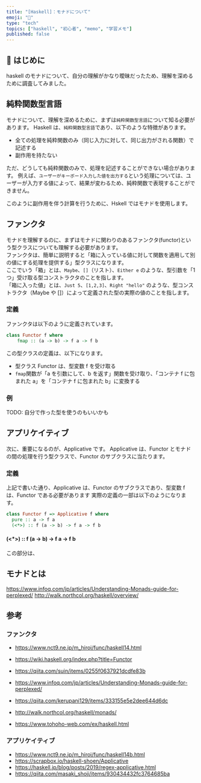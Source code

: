 ```yaml
---
title: "[Haskell]：モナドについて"
emoji: "📓"
type: "tech"
topics: ["haskell", "初心者", "memo", "学習メモ"]
published: false
---
```


## 📖 はじめに

haskell のモナドについて、自分の理解がかなり曖昧だったため、理解を深めるために調査してみました。

## 純粋関数型言語

モナドについて、理解を深めるために、まずは`純粋関数型言語`について知る必要があります。
Haskell は、`純粋関数型言語`であり、以下のような特徴があります。

- 全ての処理を純粋関数のみ（同じ入力に対して、同じ出力がされる関数）で記述する
- 副作用を持たない

ただ、どうしても純粋関数のみで、処理を記述することができない場合があります。
例えば、`ユーザーがキーボード入力した値を出力する`という処理については、ユーザーが入力する値によって、結果が変わるため、純粋関数で表現することができません。

このように副作用を伴う計算を行うために、Hskell ではモナドを使用します。

## ファンクタ

モナドを理解するのに、まずはモナドに関わりのあるファンクタ(functor)という型クラスについても理解する必要があります。  
ファンクタは、簡単に説明すると「箱に入っている値に対して関数を適用して別の値にする処理を提供する」型クラスになります。  
ここでいう「箱」とは、`Maybe`、`[]`（リスト）、`Either e` のような、型引数を「1 つ」受け取る型コンストラクタのことを指します。  
「箱に入った値」とは、`Just 5`、`[1,2,3]`、`Right "hello"` のような、型コンストラクタ（Maybe や []）によって定義された型の実際の値のことを指します。

### 定義

ファンクタは以下のように定義されています。

```haskell
class Functor f where
    fmap :: (a -> b) -> f a -> f b
```

この型クラスの定義は、以下になります。

- 型クラス Functor は、型変数 f を受け取る
- `fmap`関数が「a を引数にして、b を返す」関数を受け取り、「コンテナ f に包まれた a」を「コンテナ f に包まれた b」に変換する

### 例

TODO: 自分で作った型を使うのもいいかも

## アプリケイティブ

次に、重要になるのが、Applicative です。
Applicative は、Functor とモナドの間の処理を行う型クラスで、Functor のサブクラスに当たります。

### 定義

上記で書いた通り、Applicative は、Functor のサブクラスであり、型変数 f は、Functor である必要があります
実際の定義の一部は以下のようになります。

```haskell
class Functor f => Applicative f where
  pure :: a -> f a
  (<*>) :: f (a -> b) -> f a -> f b
```

#### (<\*>) :: f (a -> b) -> f a -> f b

この部分は、

## モナドとは

https://www.infoq.com/jp/articles/Understanding-Monads-guide-for-perplexed/
http://walk.northcol.org/haskell/overview/

## 参考

### ファンクタ

- https://www.nct9.ne.jp/m_hiroi/func/haskell14.html
- https://wiki.haskell.org/index.php?title=Functor
- https://qiita.com/suin/items/0255f0637921dcdfe83b

- https://www.infoq.com/jp/articles/Understanding-Monads-guide-for-perplexed/
- https://qiita.com/kerupani129/items/333155e5e2dee644d6dc
- http://walk.northcol.org/haskell/monads/
- https://www.tohoho-web.com/ex/haskell.html

### アプリケイティブ

- https://www.nct9.ne.jp/m_hiroi/func/haskell14b.html
- https://scrapbox.io/haskell-shoen/Applicative
- https://haskell.jp/blog/posts/2019/regex-applicative.html
- https://qiita.com/masaki_shoji/items/930434432fc3764685ba
